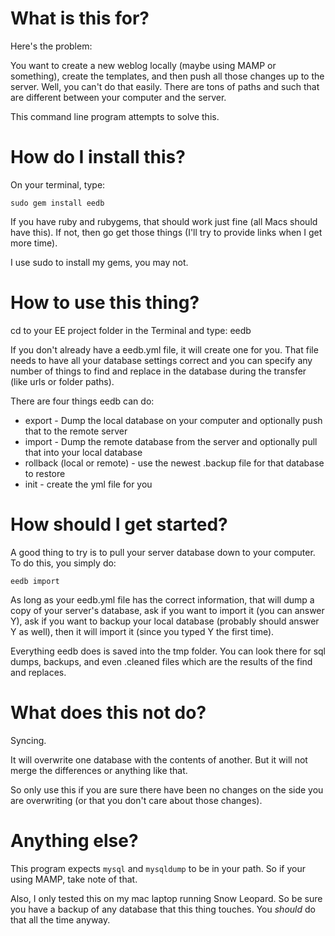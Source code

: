 What is this for?
=================

Here's the problem:

You want to create a new weblog locally (maybe using MAMP or something), create the templates, and then push all those changes up to the server. Well, you can't do that easily. There are tons of paths and such that are different between your computer and the server. 

This command line program attempts to solve this.

How do I install this?
======================

On your terminal, type:

    sudo gem install eedb

If you have ruby and rubygems, that should work just fine (all Macs should have this). If not, then go get those things (I'll try to provide links when I get more time).

I use sudo to install my gems, you may not.

How to use this thing?
======================

cd to your EE project folder in the Terminal and type: eedb

If you don't already have a eedb.yml file, it will create one for you. That file needs to have all your database settings correct and you can specify any number of things to find and replace in the database during the transfer (like urls or folder paths).

There are four things eedb can do:

* export - Dump the local database on your computer and optionally push that to the remote server
* import - Dump the remote database from the server and optionally pull that into your local database
* rollback (local or remote) - use the newest .backup file for that database to restore
* init - create the yml file for you

How should I get started?
=========================

A good thing to try is to pull your server database down to your computer. To do this, you simply do:

    eedb import

As long as your eedb.yml file has the correct information, that will dump a copy of your server's database, ask if you want to import it (you can answer Y), ask if you want to backup your local database (probably should answer Y as well), then it will import it (since you typed Y the first time).

Everything eedb does is saved into the tmp folder. You can look there for sql dumps, backups, and even .cleaned files which are the results of the find and replaces.

What does this not do?
======================

Syncing.

It will overwrite one database with the contents of another. But it will not merge the differences or anything like that.

So only use this if you are sure there have been no changes on the side you are overwriting (or that you don't care about those changes).

Anything else?
==============

This program expects `mysql` and `mysqldump` to be in your path. So if your using MAMP, take note of that.

Also, I only tested this on my mac laptop running Snow Leopard. So be sure you have a backup of any database that this thing touches. You _should_ do that all the time anyway.